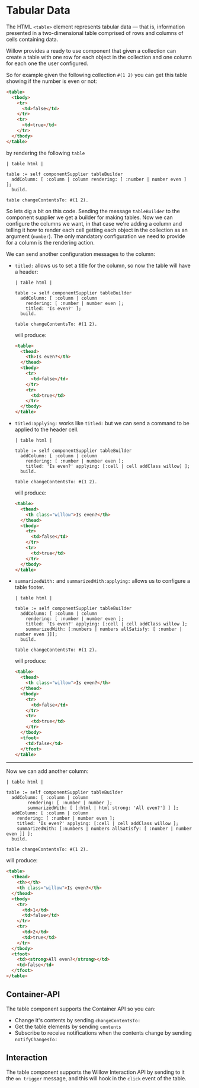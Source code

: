 # Tabular Data

The HTML `<table>` element represents tabular data — that is, information
presented in a two-dimensional table comprised of rows and columns of cells
containing data.

Willow provides a ready to use component that given a collection can create a
table with one row for each object in the collection and one column for each one
the user configured.

So for example given the following collection `#(1 2)` you can get this table
showing if the number is even or not:

```HTML
<table>
  <tbody>
    <tr>
      <td>false</td>
    </tr>
    <tr>
      <td>true</td>
    </tr>
  </tbody>
</table>
```

by rendering the following `table`

```smalltalk
| table html |

table := self componentSupplier tableBuilder
  addColumn: [ :column | column rendering: [ :number | number even ] ];
  build.

table changeContentsTo: #(1 2).
```

So lets dig a bit on this code. Sending the message `tableBuilder` to the
component supplier we get a builder for making tables. Now we can configure the
columns we want, in that case we're adding a column and telling it how to render
each cell getting each object in the collection as an argument (`number`). The
only mandatory configuration we need to provide for a column is the rendering action.

We can send another configuration messages to the column:

- `titled:` allows us to set a title for the column, so now the table will have
  a header:

  ```smalltalk
  | table html |

  table := self componentSupplier tableBuilder
    addColumn: [ :column | column
      rendering: [ :number | number even ];
      titled: 'Is even?' ];
    build.

  table changeContentsTo: #(1 2).
  ```

  will produce:

  ```HTML
  <table>
    <thead>
      <th>Is even?</th>
    </thead>
    <tbody>
      <tr>
        <td>false</td>
      </tr>
      <tr>
        <td>true</td>
      </tr>
    </tbody>
  </table>
  ```

- `titled:applying:` works like `titled:` but we can send a command to be
  applied to the header cell.

  ```smalltalk
  | table html |

  table := self componentSupplier tableBuilder
    addColumn: [ :column | column
      rendering: [ :number | number even ];
      titled: 'Is even?' applying: [:cell | cell addClass willow] ];
    build.

  table changeContentsTo: #(1 2).
  ```

  will produce:

  ```HTML
  <table>
    <thead>
      <th class="willow">Is even?</th>
    </thead>
    <tbody>
      <tr>
        <td>false</td>
      </tr>
      <tr>
        <td>true</td>
      </tr>
    </tbody>
  </table>
  ```

- `summarizedWith:` and `summarizedWith:applying:` allows us to configure a
  table footer.

  ```smalltalk
  | table html |

  table := self componentSupplier tableBuilder
    addColumn: [ :column | column
      rendering: [ :number | number even ];
      titled: 'Is even?' applying: [:cell | cell addClass willow ];
      summarizedWith: [:numbers | numbers allSatisfy: [ :number | number even ]]];
    build.

  table changeContentsTo: #(1 2).
  ```

  will produce:

  ```HTML
  <table>
    <thead>
      <th class="willow">Is even?</th>
    </thead>
    <tbody>
      <tr>
        <td>false</td>
      </tr>
      <tr>
        <td>true</td>
      </tr>
    </tbody>
    <tfoot>
      <td>false</td>
    </tfoot>
  </table>
  ```

---

Now we can add another column:

```smalltalk
| table html |

table := self componentSupplier tableBuilder
  addColumn: [ :column | column
        rendering: [ :number | number ];
        summarizedWith: [ [:html | html strong: 'All even?'] ] ];
  addColumn: [ :column | column
    rendering: [ :number | number even ];
    titled: 'Is even?' applying: [:cell | cell addClass willow ];
    summarizedWith: [:numbers | numbers allSatisfy: [ :number | number even ]] ];
  build.

table changeContentsTo: #(1 2).
```

will produce:

```HTML
<table>
  <thead>
    <th></th>
    <th class="willow">Is even?</th>
  </thead>
  <tbody>
    <tr>
      <td>1</td>
      <td>false</td>
    </tr>
    <tr>
      <td>2</td>
      <td>true</td>
    </tr>
  </tbody>
  <tfoot>
    <td><strong>All even?</strong></td>
    <td>false</td>
  </tfoot>
</table>
```

## Container-API

The table component supports the Container API so you can:

- Change it's contents by sending `changeContentsTo:`
- Get the table elements by sending `contents`
- Subscribe to receive notifications when the contents change by sending `notifyChangesTo:`

## Interaction

The table component supports the Willow Interaction API by sending to it the
`on trigger` message, and this will hook in the `click` event of the table.
